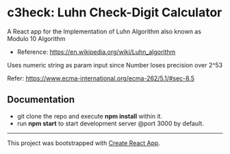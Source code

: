 # c3heck: Luhn Check-Digit Calculator

A React app for the Implementation of Luhn Algorithm also known as Modulo 10 Algorithm
- Reference: https://en.wikipedia.org/wiki/Luhn_algorithm

Uses numeric string as param input since Number loses precision over 2^53

Refer: https://www.ecma-international.org/ecma-262/5.1/#sec-8.5

## Documentation

* git clone the repo and execute __npm install__ within it.
* run __npm start__ to start development server @port 3000 by default.

---

This project was bootstrapped with [Create React App](https://github.com/facebook/create-react-app).
